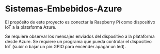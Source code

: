 # Sistemas-Embebidos-Azure
El propósito de este proyecto es conectar la Raspberry Pi como dispositivo IoT a la plataforma Azure. 

Se requiere observar los mensajes enviados del dispositivo a la plataforma desde Azure.
Se requiere un programa que pueda controlar el dispositivo IoT (subir o bajar un pin GPIO para encender apagar un led).


